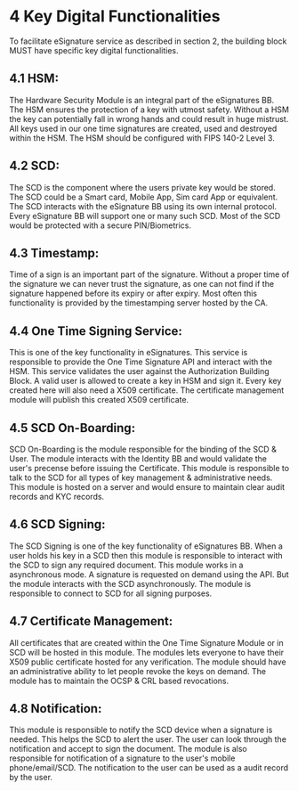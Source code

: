 # 4 Key Digital Functionalities

To facilitate eSignature service as described in section 2, the  building block MUST have specific key digital functionalities.&#x20;

## 4.1 HSM:

The Hardware Security Module is an integral part of the eSignatures BB. The HSM ensures the protection of a key with utmost safety. Without a HSM the key can potentially fall in wrong hands and could result in huge mistrust. All keys used in our one time signatures are  created, used and destroyed within the HSM. The HSM should be configured with FIPS 140-2 Level 3.&#x20;

## 4.2 SCD:

The SCD is the component where the users private key would be stored. The SCD could be a Smart card, Mobile App, Sim card App or equivalent. The SCD interacts with the eSignature BB using its own internal protocol. Every eSignature BB will support one or many such SCD. Most of the SCD would be protected with a secure PIN/Biometrics.

## 4.3 Timestamp:

Time of a sign is an important part of the signature. Without a proper time of the signature we can never trust the signature, as one can not find if the signature happened before its expiry or after expiry. Most often this functionality is provided by the timestamping server hosted by the CA.

## 4.4 One Time Signing Service:

This is one of the key functionality in eSignatures. This service is responsible to provide the One Time Signature API and interact with the HSM. This service validates the user against the Authorization Building Block.  A valid user is allowed to create a key in HSM and sign it.  Every key created here will also need a X509 certificate. The certificate management module will publish this created X509 certificate. &#x20;

## 4.5 SCD On-Boarding:

SCD On-Boarding is the module responsible for the binding of the SCD & User. The module interacts with the Identity BB and would validate the user's precense before issuing the Certificate. This module is responsible to talk to the SCD for all types of key management & administrative needs. This module is hosted on a server and would ensure to maintain clear audit records and KYC records.

## 4.6 SCD Signing:

The SCD Signing is one of the key functionality of eSignatures BB. When a user holds his key in a SCD then this module is responsible to interact with the SCD to sign any required document. This module works in a asynchronous mode. A signature is requested on demand using the API. But the module interacts with the SCD asynchronously.  The module is responsible to connect to SCD for all signing purposes.&#x20;

## 4.7 Certificate Management:

All certificates that are created within the One Time Signature Module or in SCD  will be hosted in this module. The modules lets everyone to have their X509 public certificate hosted for any verification. The module should have an administrative ability to let people revoke the keys on demand. The module has to maintain the OCSP & CRL based revocations.&#x20;

## 4.8 Notification:&#x20;

This module is responsible to notify the SCD device when a signature is needed. This helps the SCD to alert the user. The user can look through the notification and accept to sign the document. The module is also responsible for notification of a signature to the user's mobile phone/email/SCD. The notification to the user can be used as a audit record by the user.

##

